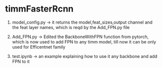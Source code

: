 # timmFasterRcnn

1. model_config.py -> it returns the model,feat_sizes,output channel and the feat layer names, which is reqd by the Add_FPN.py file

2. Add_FPN.py -> Edited the BackboneWithFPN function from pytorch, which is now used to add FPN to any timm model, till now it can be only used for Efficentnet family

3. test.ipynb -> an example explaining how to use it any backbone and add FPN to it



